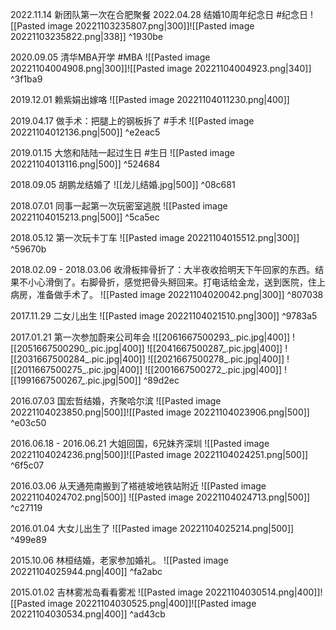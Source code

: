 2022.11.14 新团队第一次在合肥聚餐
2022.04.28 结婚10周年纪念日 #纪念日
![[Pasted image 20221103235807.png|300]]![[Pasted image 20221103235822.png|338]] ^1930be

2020.09.05 清华MBA开学 #MBA
![[Pasted image 20221104004908.png|300]]![[Pasted image 20221104004923.png|340]] ^3f1ba9

2019.12.01 赖紫娟出嫁咯
![[Pasted image 20221104011230.png|400]]

2019.04.17 做手术：把腿上的钢板拆了 #手术 
![[Pasted image 20221104012136.png|500]] ^e2eac5

2019.01.15 大悠和陆陆一起过生日 #生日 
![[Pasted image 20221104013116.png|500]] ^524684

2018.09.05 胡鹏龙结婚了 ![[龙儿结婚.jpg|500]] ^08c681

2018.07.01 同事一起第一次玩密室逃脱 
![[Pasted image 20221104015213.png|500]] ^5ca5ec

2018.05.12 第一次玩卡丁车
![[Pasted image 20221104015512.png|300]] ^59670b

2018.02.09 - 2018.03.06 收滑板摔骨折了：大半夜收拾明天下午回家的东西。结果不小心滑倒了。右脚骨折，感觉把骨头掰回来。打电话给金龙，送到医院，住上病房，准备做手术了。
![[Pasted image 20221104020042.png|300]] ^807038

2017.11.29 二女儿出生
![[Pasted image 20221104021510.png|300]] ^9783a5

2017.01.21 第一次参加蔚来公司年会
![[2061667500293_.pic.jpg|400]]
![[2051667500290_.pic.jpg|400]]
![[2041667500287_.pic.jpg|400]]
![[2031667500284_.pic.jpg|400]]
![[2021667500278_.pic.jpg|400]]
![[2011667500275_.pic.jpg|400]]
![[2001667500272_.pic.jpg|400]]
![[1991667500267_.pic.jpg|500]] ^89d2ec

2016.07.03 国宏哲结婚，齐聚哈尔滨
![[Pasted image 20221104023850.png|500]]![[Pasted image 20221104023906.png|500]] ^e03c50

2016.06.18 - 2016.06.21 大姐回国，6兄妹齐深圳
![[Pasted image 20221104024236.png|500]]![[Pasted image 20221104024251.png|500]] ^6f5c07

2016.03.06 从天通苑南搬到了褡裢坡地铁站附近
![[Pasted image 20221104024702.png|500]]
![[Pasted image 20221104024713.png|500]] ^c27119

2016.01.04 大女儿出生了 
![[Pasted image 20221104025214.png|500]] ^499e89

2015.10.06 林桓结婚，老家参加婚礼。
![[Pasted image 20221104025944.png|400]] ^fa2abc

2015.01.02 吉林雾凇岛看看雾凇
![[Pasted image 20221104030514.png|400]]![[Pasted image 20221104030525.png|400]]![[Pasted image 20221104030534.png|400]] ^ad43cb